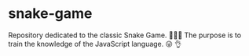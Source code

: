 # snake-game
Repository dedicated to the classic Snake Game. :snake::apple::sparkles: The purpose is to train the knowledge of the JavaScript language. :stuck_out_tongue_winking_eye: :ok_hand:
